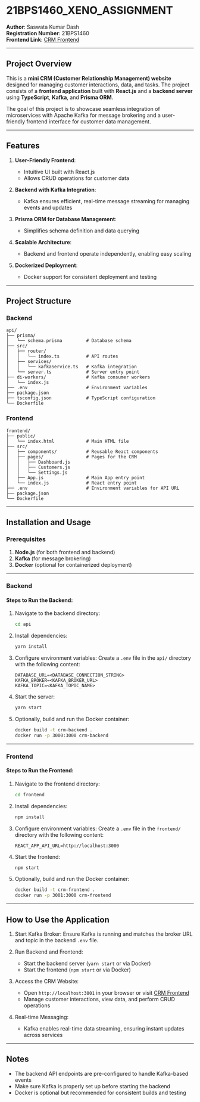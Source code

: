 # 21BPS1460_XENO_ASSIGNMENT


**Author**: Saswata Kumar Dash  
**Registration Number**: 21BPS1460  
**Frontend Link**: [CRM Frontend](https://21-bps-1460-xeno-assignment.vercel.app/audiences)

---

## Project Overview

This is a **mini CRM (Customer Relationship Management) website** designed for managing customer interactions, data, and tasks. The project consists of a **frontend application** built with **React.js** and a **backend server** using **TypeScript**, **Kafka**, and **Prisma ORM**.

The goal of this project is to showcase seamless integration of microservices with Apache Kafka for message brokering and a user-friendly frontend interface for customer data management.

---

## Features

1. **User-Friendly Frontend**:
   - Intuitive UI built with React.js
   - Allows CRUD operations for customer data

2. **Backend with Kafka Integration**:
   - Kafka ensures efficient, real-time message streaming for managing events and updates

3. **Prisma ORM for Database Management**:
   - Simplifies schema definition and data querying

4. **Scalable Architecture**:
   - Backend and frontend operate independently, enabling easy scaling

5. **Dockerized Deployment**:
   - Docker support for consistent deployment and testing

---

## Project Structure

### Backend

```plaintext
api/
├── prisma/
│   └── schema.prisma         # Database schema
├── src/
│   ├── router/
│   │   └── index.ts          # API routes
│   ├── services/
│   │   └── kafkaService.ts   # Kafka integration
│   └── server.ts             # Server entry point
├── di-workers/               # Kafka consumer workers
│   └── index.js
├── .env                      # Environment variables
├── package.json
├── tsconfig.json             # TypeScript configuration
└── Dockerfile
```

### Frontend

```plaintext
frontend/
├── public/
│   └── index.html            # Main HTML file
├── src/
│   ├── components/           # Reusable React components
│   ├── pages/                # Pages for the CRM
│   │   ├── Dashboard.js
│   │   ├── Customers.js
│   │   └── Settings.js
│   ├── App.js                # Main App entry point
│   └── index.js              # React entry point
├── .env                      # Environment variables for API URL
├── package.json
└── Dockerfile
```

---

## Installation and Usage

### Prerequisites

1. **Node.js** (for both frontend and backend)
2. **Kafka** (for message brokering)
3. **Docker** (optional for containerized deployment)

---

### Backend

#### Steps to Run the Backend:

1. Navigate to the backend directory:
   ```bash
   cd api
   ```

2. Install dependencies:
   ```bash
   yarn install
   ```

3. Configure environment variables:
   Create a `.env` file in the `api/` directory with the following content:
   ```plaintext
   DATABASE_URL=<DATABASE_CONNECTION_STRING>
   KAFKA_BROKER=<KAFKA_BROKER_URL>
   KAFKA_TOPIC=<KAFKA_TOPIC_NAME>
   ```

4. Start the server:
   ```bash
   yarn start
   ```

5. Optionally, build and run the Docker container:
   ```bash
   docker build -t crm-backend .
   docker run -p 3000:3000 crm-backend
   ```

---

### Frontend

#### Steps to Run the Frontend:

1. Navigate to the frontend directory:
   ```bash
   cd frontend
   ```

2. Install dependencies:
   ```bash
   npm install
   ```

3. Configure environment variables:
   Create a `.env` file in the `frontend/` directory with the following content:
   ```plaintext
   REACT_APP_API_URL=http://localhost:3000
   ```

4. Start the frontend:
   ```bash
   npm start
   ```

5. Optionally, build and run the Docker container:
   ```bash
   docker build -t crm-frontend .
   docker run -p 3001:3000 crm-frontend
   ```

---

## How to Use the Application

1. Start Kafka Broker:
   Ensure Kafka is running and matches the broker URL and topic in the backend `.env` file.

2. Run Backend and Frontend:
   - Start the backend server (`yarn start` or via Docker)
   - Start the frontend (`npm start` or via Docker)

3. Access the CRM Website:
   - Open `http://localhost:3001` in your browser or visit [CRM Frontend](https://21-bps-1460-xeno-assignment.vercel.app/audiences)
   - Manage customer interactions, view data, and perform CRUD operations

4. Real-time Messaging:
   - Kafka enables real-time data streaming, ensuring instant updates across services

---

## Notes

- The backend API endpoints are pre-configured to handle Kafka-based events
- Make sure Kafka is properly set up before starting the backend
- Docker is optional but recommended for consistent builds and testing

